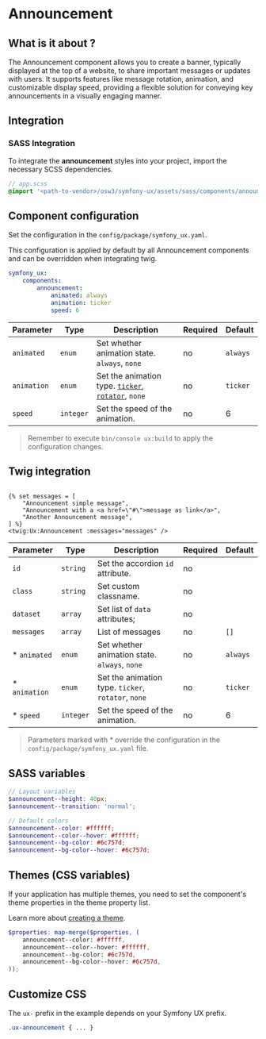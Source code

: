 # Announcement

## What is it about ?

The Announcement component allows you to create a banner, typically displayed at the top of a website, to share important messages or updates with users. It supports features like message rotation, animation, and customizable display speed, providing a flexible solution for conveying key announcements in a visually engaging manner.

<!-- Example -->
<!-- {"file": "00-default.html", "language": "twig"} -->
<!-- {"file": "01-skeleton.html", "language": "html", "render": true} -->

## Integration

### SASS Integration

To integrate the **announcement** styles into your project, import the necessary SCSS dependencies.

```scss 
// app.scss
@import '<path-to-vendor>/osw3/symfony-ux/assets/sass/components/announcement';
```







## Component configuration

Set the configuration in the `config/package/symfony_ux.yaml`.

This configuration is applied by default by all Announcement components and can be overridden when integrating twig.

```yaml
symfony_ux:
    components:
        announcement:
            animated: always
            animation: ticker
            speed: 6
```

| Parameter | Type | Description | Required | Default |
|-|-|-|-|-|
| `animated` | `enum` | Set whether animation state. `always`, `none` | no | `always` |
| `animation` | `enum` | Set the animation type.  [`ticker`](./ticker.md),  [`rotator`](./rotator.md), `none` | no | `ticker` |
| `speed` | `integer` | Set the speed of the animation. | no | 6 |

> Remember to execute `bin/console ux:build` to apply the configuration changes.

## Twig integration

```twig

{% set messages = [
    "Announcement simple message",
    "Announcement with a <a href=\"#\">message as link</a>",
    "Another Announcement message",
] %}
<twig:Ux:Announcement :messages="messages" />
``` 

| Parameter | Type | Description | Required | Default |
|-|-|-|-|-|
| `id` | `string` | Set the accordion `id` attribute. | no |  |
| `class` | `string` | Set custom classname. | no |  |
| `dataset` | `array` | Set list of `data` attributes; | no |  |
| `messages` | `array` | List of messages | no | `[]` |
| * `animated` | `enum` | Set whether animation state. `always`, `none` | no | `always` |
| * `animation` | `enum` | Set the animation type.  `ticker`,  `rotator`, `none` | no | `ticker` |
| * `speed` | `integer` | Set the speed of the animation. | no | 6 |

> Parameters marked with * override the configuration in the `config/package/symfony_ux.yaml` file.

## SASS variables

```scss
// Layout variables
$announcement--height: 40px;
$announcement--transition: 'normal';

// Default colors
$announcement--color: #ffffff;
$announcement--color--hover: #ffffff;
$announcement--bg-color: #6c757d;
$announcement--bg-color--hover: #6c757d;
```

## Themes (CSS variables)

If your application has multiple themes, you need to set the component's theme properties in the theme property list.

Learn more about [creating a theme](./../layout/themes.md).

```scss
$properties: map-merge($properties, (
    announcement--color: #ffffff,
    announcement--color--hover: #ffffff,
    announcement--bg-color: #6c757d,
    announcement--bg-color--hover: #6c757d,
));
```

## Customize CSS

The `ux-` prefix in the example depends on your Symfony UX prefix.
```scss
.ux-announcement { ... }
```